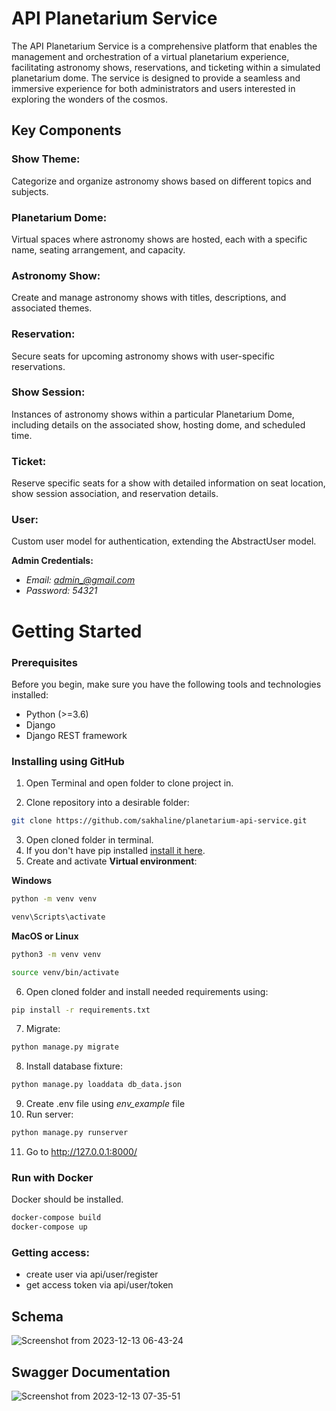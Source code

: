 # API Planetarium Service

The API Planetarium Service is a comprehensive platform that enables the management and orchestration of a virtual planetarium experience, facilitating astronomy shows, reservations, and ticketing within a simulated planetarium dome. The service is designed to provide a seamless and immersive experience for both administrators and users interested in exploring the wonders of the cosmos.

## Key Components
### Show Theme:

Categorize and organize astronomy shows based on different topics and subjects.
### Planetarium Dome:

Virtual spaces where astronomy shows are hosted, each with a specific name, seating arrangement, and capacity.
### Astronomy Show:

Create and manage astronomy shows with titles, descriptions, and associated themes.
### Reservation:

Secure seats for upcoming astronomy shows with user-specific reservations.
### Show Session:

Instances of astronomy shows within a particular Planetarium Dome, including details on the associated show, hosting dome, and scheduled time.
### Ticket:

Reserve specific seats for a show with detailed information on seat location, show session association, and reservation details.

### User:
Custom user model for authentication, extending the AbstractUser model.

**Admin Credentials:**

  - *Email: admin_@gmail.com*
  - *Password: 54321*

# Getting Started
### Prerequisites
Before you begin, make sure you have the following tools and technologies installed:

- Python (>=3.6)
- Django
- Django REST framework

### Installing using GitHub
1. Open Terminal and open folder to clone project in.

2. Clone repository into a desirable folder:
```bash
git clone https://github.com/sakhaline/planetarium-api-service.git
```
3. Open cloned folder in terminal.
4. If you don't have pip installed [install it here](https://pip.pypa.io/en/stable/installation/#).
5. Create and activate **Virtual environment**:

**Windows**
```bash
python -m venv venv
```
```bash
venv\Scripts\activate
```
**MacOS or Linux**
```bash
python3 -m venv venv
```
```bash
source venv/bin/activate
```
6. Open cloned folder and install needed requirements using:
```bash
pip install -r requirements.txt
```
7. Migrate:
```bash
python manage.py migrate
```
8. Install database fixture:
```bash
python manage.py loaddata db_data.json
```
9. Create .env file using *env_example* file
10. Run server:
```bash
python manage.py runserver
```
11. Go to http://127.0.0.1:8000/
### Run with Docker
Docker should be installed.
```bash
docker-compose build
docker-compose up
```
### Getting access:
- create user via api/user/register
- get access token via api/user/token
## Schema
![Screenshot from 2023-12-13 06-43-24](https://github.com/sakhaline/planetarium-api-service/assets/130174413/f856ff4f-b364-4c7c-a8bb-95c525ddf837)
## Swagger Documentation
![Screenshot from 2023-12-13 07-35-51](https://github.com/sakhaline/planetarium-api-service/assets/130174413/33be0f3b-de3c-43f1-ba3d-2d16ae6026f4)
